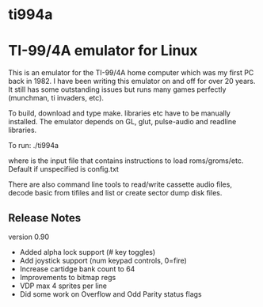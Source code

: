 # ti994a
TI-99/4A emulator for Linux
===========================

This is an emulator for the TI-99/4A home computer which was my first PC back in
1982.  I have been writing this emulator on and off for over 20 years.  It still
has some outstanding issues but runs many games perfectly (munchman, ti
invaders, etc).

To build, download and type make.  libraries etc have to be manually installed.
The emulator depends on GL, glut, pulse-audio and readline libraries.

To run: ./ti994a <config-file>

where <config-file> is the input file that contains instructions to load
roms/groms/etc.  Default if unspecified is config.txt

There are also command line tools to read/write cassette audio files, decode
basic from tifiles and list or create sector dump disk files.

Release Notes
-------------

version 0.90
* Added alpha lock support (# key toggles)
* Add joystick support (num keypad controls, 0=fire)
* Increase cartidge bank count to 64
* Improvements to bitmap regs
* VDP max 4 sprites per line
* Did some work on Overflow and Odd Parity status flags

